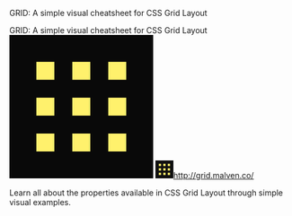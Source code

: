 GRID: A simple visual cheatsheet for CSS Grid Layout

GRID: A simple visual cheatsheet for CSS Grid Layout
![](../_resources/62d685a50294f38ea7ffee45bc66f465.png)
![](../_resources/121284ae9080e2291b9188b966484c79.png)http://grid.malven.co/

Learn all about the properties available in CSS Grid Layout through simple visual examples.